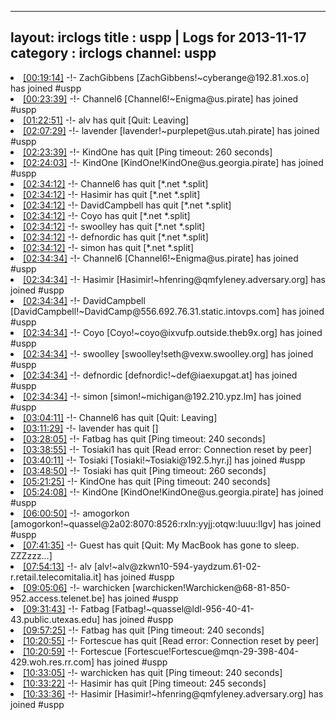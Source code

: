 
---
layout: irclogs
title : uspp | Logs for 2013-11-17
category : irclogs
channel: uspp
---
<li class="logitem"><a href="#00:19:14" name="00:19:14" class="time">[00:19:14]</a> -!- <span class="join">ZachGibbens</span> [ZachGibbens!~cyberange@192.81.xos.o] has joined #uspp </li>
<li class="logitem"><a href="#00:23:39" name="00:23:39" class="time">[00:23:39]</a> -!- <span class="join">Channel6</span> [Channel6!~Enigma@us.pirate] has joined #uspp </li>
<li class="logitem"><a href="#01:22:51" name="01:22:51" class="time">[01:22:51]</a> -!- <span class="quit">alv</span> has quit [Quit: Leaving] </li>
<li class="logitem"><a href="#02:07:29" name="02:07:29" class="time">[02:07:29]</a> -!- <span class="join">lavender</span> [lavender!~purplepet@us.utah.pirate] has joined #uspp </li>
<li class="logitem"><a href="#02:23:39" name="02:23:39" class="time">[02:23:39]</a> -!- <span class="quit">KindOne</span> has quit [Ping timeout: 260 seconds] </li>
<li class="logitem"><a href="#02:24:03" name="02:24:03" class="time">[02:24:03]</a> -!- <span class="join">KindOne</span> [KindOne!KindOne@us.georgia.pirate] has joined #uspp </li>
<li class="logitem"><a href="#02:34:12" name="02:34:12" class="time">[02:34:12]</a> -!- <span class="quit">Channel6</span> has quit [*.net *.split] </li>
<li class="logitem"><a href="#02:34:12" name="02:34:12" class="time">[02:34:12]</a> -!- <span class="quit">Hasimir</span> has quit [*.net *.split] </li>
<li class="logitem"><a href="#02:34:12" name="02:34:12" class="time">[02:34:12]</a> -!- <span class="quit">DavidCampbell</span> has quit [*.net *.split] </li>
<li class="logitem"><a href="#02:34:12" name="02:34:12" class="time">[02:34:12]</a> -!- <span class="quit">Coyo</span> has quit [*.net *.split] </li>
<li class="logitem"><a href="#02:34:12" name="02:34:12" class="time">[02:34:12]</a> -!- <span class="quit">swoolley</span> has quit [*.net *.split] </li>
<li class="logitem"><a href="#02:34:12" name="02:34:12" class="time">[02:34:12]</a> -!- <span class="quit">defnordic</span> has quit [*.net *.split] </li>
<li class="logitem"><a href="#02:34:12" name="02:34:12" class="time">[02:34:12]</a> -!- <span class="quit">simon</span> has quit [*.net *.split] </li>
<li class="logitem"><a href="#02:34:34" name="02:34:34" class="time">[02:34:34]</a> -!- <span class="join">Channel6</span> [Channel6!~Enigma@us.pirate] has joined #uspp </li>
<li class="logitem"><a href="#02:34:34" name="02:34:34" class="time">[02:34:34]</a> -!- <span class="join">Hasimir</span> [Hasimir!~hfenring@qmfyleney.adversary.org] has joined #uspp </li>
<li class="logitem"><a href="#02:34:34" name="02:34:34" class="time">[02:34:34]</a> -!- <span class="join">DavidCampbell</span> [DavidCampbell!~DavidCamp@556.692.76.31.static.intovps.com] has joined #uspp </li>
<li class="logitem"><a href="#02:34:34" name="02:34:34" class="time">[02:34:34]</a> -!- <span class="join">Coyo</span> [Coyo!~coyo@ixvufp.outside.theb9x.org] has joined #uspp </li>
<li class="logitem"><a href="#02:34:34" name="02:34:34" class="time">[02:34:34]</a> -!- <span class="join">swoolley</span> [swoolley!seth@vexw.swoolley.org] has joined #uspp </li>
<li class="logitem"><a href="#02:34:34" name="02:34:34" class="time">[02:34:34]</a> -!- <span class="join">defnordic</span> [defnordic!~def@iaexupgat.at] has joined #uspp </li>
<li class="logitem"><a href="#02:34:34" name="02:34:34" class="time">[02:34:34]</a> -!- <span class="join">simon</span> [simon!~michigan@192.210.ypz.lm] has joined #uspp </li>
<li class="logitem"><a href="#03:04:11" name="03:04:11" class="time">[03:04:11]</a> -!- <span class="quit">Channel6</span> has quit [Quit: Leaving] </li>
<li class="logitem"><a href="#03:11:29" name="03:11:29" class="time">[03:11:29]</a> -!- <span class="quit">lavender</span> has quit [] </li>
<li class="logitem"><a href="#03:28:05" name="03:28:05" class="time">[03:28:05]</a> -!- <span class="quit">Fatbag</span> has quit [Ping timeout: 240 seconds] </li>
<li class="logitem"><a href="#03:38:55" name="03:38:55" class="time">[03:38:55]</a> -!- <span class="quit">Tosiaki1</span> has quit [Read error: Connection reset by peer] </li>
<li class="logitem"><a href="#03:40:11" name="03:40:11" class="time">[03:40:11]</a> -!- <span class="join">Tosiaki</span> [Tosiaki!~Tosiaki@192.5.hyr.j] has joined #uspp </li>
<li class="logitem"><a href="#03:48:50" name="03:48:50" class="time">[03:48:50]</a> -!- <span class="quit">Tosiaki</span> has quit [Ping timeout: 260 seconds] </li>
<li class="logitem"><a href="#05:21:25" name="05:21:25" class="time">[05:21:25]</a> -!- <span class="quit">KindOne</span> has quit [Ping timeout: 240 seconds] </li>
<li class="logitem"><a href="#05:24:08" name="05:24:08" class="time">[05:24:08]</a> -!- <span class="join">KindOne</span> [KindOne!KindOne@us.georgia.pirate] has joined #uspp </li>
<li class="logitem"><a href="#06:00:50" name="06:00:50" class="time">[06:00:50]</a> -!- <span class="join">amogorkon</span> [amogorkon!~quassel@2a02:8070:8526:rxln:yyjj:otqw:luuu:llgv] has joined #uspp </li>
<li class="logitem"><a href="#07:41:35" name="07:41:35" class="time">[07:41:35]</a> -!- <span class="quit">Guest</span> has quit [Quit: My MacBook has gone to sleep. ZZZzzz…] </li>
<li class="logitem"><a href="#07:54:13" name="07:54:13" class="time">[07:54:13]</a> -!- <span class="join">alv</span> [alv!~alv@zkwn10-594-yaydzum.61-02-r.retail.telecomitalia.it] has joined #uspp </li>
<li class="logitem"><a href="#09:05:06" name="09:05:06" class="time">[09:05:06]</a> -!- <span class="join">warchicken</span> [warchicken!Warchicken@68-81-850-952.access.telenet.be] has joined #uspp </li>
<li class="logitem"><a href="#09:31:43" name="09:31:43" class="time">[09:31:43]</a> -!- <span class="join">Fatbag</span> [Fatbag!~quassel@ldl-956-40-41-43.public.utexas.edu] has joined #uspp </li>
<li class="logitem"><a href="#09:57:25" name="09:57:25" class="time">[09:57:25]</a> -!- <span class="quit">Fatbag</span> has quit [Ping timeout: 240 seconds] </li>
<li class="logitem"><a href="#10:20:55" name="10:20:55" class="time">[10:20:55]</a> -!- <span class="quit">Fortescue</span> has quit [Read error: Connection reset by peer] </li>
<li class="logitem"><a href="#10:20:59" name="10:20:59" class="time">[10:20:59]</a> -!- <span class="join">Fortescue</span> [Fortescue!Fortescue@mqn-29-398-404-429.woh.res.rr.com] has joined #uspp </li>
<li class="logitem"><a href="#10:33:05" name="10:33:05" class="time">[10:33:05]</a> -!- <span class="quit">warchicken</span> has quit [Ping timeout: 240 seconds] </li>
<li class="logitem"><a href="#10:33:22" name="10:33:22" class="time">[10:33:22]</a> -!- <span class="quit">Hasimir</span> has quit [Ping timeout: 245 seconds] </li>
<li class="logitem"><a href="#10:33:36" name="10:33:36" class="time">[10:33:36]</a> -!- <span class="join">Hasimir</span> [Hasimir!~hfenring@qmfyleney.adversary.org] has joined #uspp </li>


